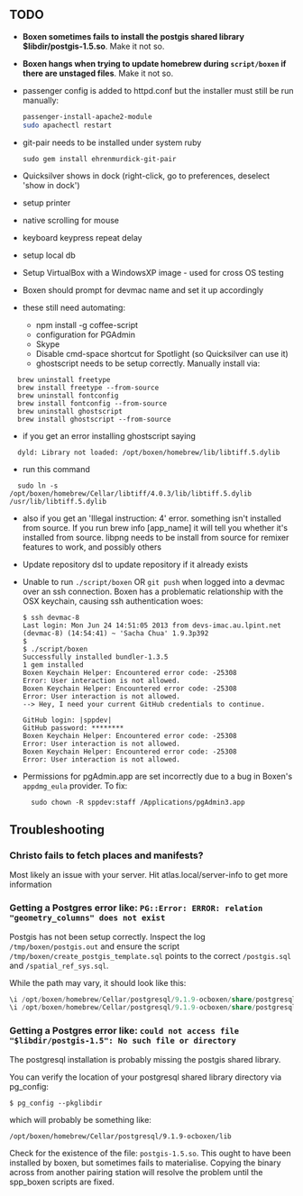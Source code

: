 ## TODO

- **Boxen sometimes fails to install the postgis shared library $libdir/postgis-1.5.so**. Make it not so.

- **Boxen hangs when trying to update homebrew during `script/boxen` if there are unstaged files**. Make it not so.

- passenger config is added to httpd.conf but the installer must still be run manually:

  ```bash
  passenger-install-apache2-module
  sudo apachectl restart
  ```

- git-pair needs to be installed under system ruby

  ```
  sudo gem install ehrenmurdick-git-pair
  ```

- Quicksilver shows in dock (right-click, go to preferences, deselect 'show in dock')
- setup printer
- native scrolling for mouse
- keyboard keypress repeat delay
- setup local db
- Setup VirtualBox with a WindowsXP image - used for cross OS testing
- Boxen should prompt for devmac name and set it up accordingly

- these still need automating:
  * npm install -g coffee-script
  * configuration for PGAdmin
  * Skype
  * Disable cmd-space shortcut for Spotlight (so Quicksilver can use it)
  * ghostscript needs to be setup correctly. Manually install via:

```
  brew uninstall freetype
  brew install freetype --from-source
  brew uninstall fontconfig
  brew install fontconfig --from-source
  brew uninstall ghostscript
  brew install ghostscript --from-source
```

- if you get an error installing ghostscript saying
```
  dyld: Library not loaded: /opt/boxen/homebrew/lib/libtiff.5.dylib
```

- run this command
```
  sudo ln -s /opt/boxen/homebrew/Cellar/libtiff/4.0.3/lib/libtiff.5.dylib /usr/lib/libtiff.5.dylib
```

- also if you get an 'Illegal instruction: 4' error. something isn't installed from source. If you
run brew info [app_name] it will tell you whether it's installed from source. libpng needs to be install from source
for remixer features to work, and possibly others

- Update repository dsl to update repository if it already exists

- Unable to run `./script/boxen` OR `git push` when logged into a devmac over an ssh connection. Boxen has a problematic relationship with the OSX keychain, causing ssh authentication woes:

  ```
  $ ssh devmac-8
  Last login: Mon Jun 24 14:51:05 2013 from devs-imac.au.lpint.net
  (devmac-8) (14:54:41) ~ 'Sacha Chua' 1.9.3p392
  $
  $ ./script/boxen
  Successfully installed bundler-1.3.5
  1 gem installed
  Boxen Keychain Helper: Encountered error code: -25308
  Error: User interaction is not allowed.
  Boxen Keychain Helper: Encountered error code: -25308
  Error: User interaction is not allowed.
  --> Hey, I need your current GitHub credentials to continue.

  GitHub login: |sppdev|
  GitHub password: ********
  Boxen Keychain Helper: Encountered error code: -25308
  Error: User interaction is not allowed.
  Boxen Keychain Helper: Encountered error code: -25308
  Error: User interaction is not allowed.
  ```

- Permissions for pgAdmin.app are set incorrectly due to a bug in Boxen's `appdmg_eula` provider. To fix:

        sudo chown -R sppdev:staff /Applications/pgAdmin3.app


## Troubleshooting

### Christo fails to fetch places and manifests?

Most likely an issue with your server. Hit atlas.local/server-info to get more information

### Getting a Postgres error like: `PG::Error: ERROR: relation "geometry_columns" does not exist`

Postgis has not been setup correctly. Inspect the log `/tmp/boxen/postgis.out` and ensure the script `/tmp/boxen/create_postgis_template.sql` points to the correct `/postgis.sql` and `/spatial_ref_sys.sql`.

While the path may vary, it should look like this:

```sql
\i /opt/boxen/homebrew/Cellar/postgresql/9.1.9-ocboxen/share/postgresql/contrib/postgis-1.5/postgis.sql
\i /opt/boxen/homebrew/Cellar/postgresql/9.1.9-ocboxen/share/postgresql/contrib/postgis-1.5/spatial_ref_sys.sql
```

### Getting a Postgres error like: `could not access file "$libdir/postgis-1.5": No such file or directory`

The postgresql installation is probably missing the postgis shared library.

You can verify the location of your postgresql shared library directory via pg_config:

`$ pg_config --pkglibdir`

which will probably be something like:

`/opt/boxen/homebrew/Cellar/postgresql/9.1.9-ocboxen/lib`

Check for the existence of the file: `postgis-1.5.so`. This ought to have been installed by boxen, but sometimes fails to materialise. Copying the binary across from another pairing station will resolve the problem until the spp_boxen scripts are fixed.


